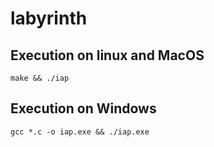 # labyrinth

## Execution on linux and MacOS

	make && ./iap

## Execution on Windows

	gcc *.c -o iap.exe && ./iap.exe

